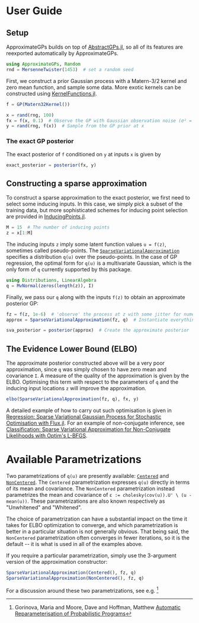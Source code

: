 # User Guide

## Setup
ApproximateGPs builds on top of [AbstractGPs.jl](https://juliagaussianprocesses.github.io/AbstractGPs.jl/dev/), so all of its features are reexported automatically by ApproximateGPs.
```julia
using ApproximateGPs, Random
rnd = MersenneTwister(1453)  # set a random seed
```

First, we construct a prior Gaussian process with a Matern-3/2 kernel and zero mean function, and sample some data. More exotic kernels can be constructed using [KernelFunctions.jl](https://juliagaussianprocesses.github.io/KernelFunctions.jl/stable/userguide/).
```julia
f = GP(Matern32Kernel())

x = rand(rng, 100)
fx = f(x, 0.1)  # Observe the GP with Gaussian observation noise (σ² = 0.1)
y = rand(rng, f(x))  # Sample from the GP prior at x
```

### The exact GP posterior
The exact posterior of `f` conditioned on `y` at inputs `x` is given by
```julia
exact_posterior = posterior(fx, y)
```

## Constructing a sparse approximation
To construct a sparse approximation to the exact posterior, we first need to select some inducing inputs. In this case, we simply pick a subset of the training data, but more sophisticated schemes for inducing point selection are provided in [InducingPoints.jl](https://juliagaussianprocesses.github.io/InducingPoints.jl/stable/).
```julia
M = 15  # The number of inducing points
z = x[1:M]
```
The inducing inputs `z` imply some latent function values `u = f(z)`, sometimes called pseudo-points. The [`SparseVariationalApproximation`](@ref) specifies a distribution `q(u)` over the pseudo-points. In the case of GP regression, the optimal form for `q(u)` is a multivariate Gaussian, which is the only form of `q` currently supported by this package.
```julia
using Distributions, LinearAlgebra
q = MvNormal(zeros(length(z)), I)
```
Finally, we pass our `q` along with the inputs `f(z)` to obtain an approximate posterior GP:
```julia
fz = f(z, 1e-6)  # 'observe' the process at z with some jitter for numerical stability 
approx = SparseVariationalApproximation(fz, q)  # Instantiate everything needed for the approximation

sva_posterior = posterior(approx)  # Create the approximate posterior
```

## The Evidence Lower Bound (ELBO)
The approximate posterior constructed above will be a very poor approximation, since `q` was simply chosen to have zero mean and covariance `I`. A measure of the quality of the approximation is given by the ELBO. Optimising this term with respect to the parameters of `q` and the inducing input locations `z` will improve the approximation.
```julia
elbo(SparseVariationalApproximation(fz, q), fx, y)
```
A detailed example of how to carry out such optimisation is given in [Regression: Sparse Variational Gaussian Process for Stochastic Optimisation with Flux.jl](@ref). For an example of non-conjugate inference, see [Classification: Sparse Variational Approximation for Non-Conjugate Likelihoods with Optim's L-BFGS](@ref).

# Available Parametrizations

Two parametrizations of `q(u)` are presently available: [`Centered`](@ref) and [`NonCentered`](@ref).
The `Centered` parametrization expresses `q(u)` directly in terms of its mean and covariance.
The `NonCentered` parametrization instead parametrizes the mean and covariance of
`ε := cholesky(cov(u)).U' \ (u - mean(u))`.
These parametrizations are also known respectively as "Unwhitened" and "Whitened".

The choice of parametrization can have a substantial impact on the time it takes for ELBO
optimization to converge, and which parametrization is better in a particular situation is
not generally obvious.
That being said, the `NonCentered` parametrization often converges in fewer iterations, so it is the default --
it is what is used in all of the examples above.

If you require a particular parametrization, simply use the 3-argument version of the
approximation constructor:
```julia
SparseVariationalApproximation(Centered(), fz, q)
SparseVariationalApproximation(NonCentered(), fz, q)
```

For a discussion around these two parametrizations, see e.g. [^Gorinova]

[^Gorinova]: Gorinova, Maria and Moore, Dave and Hoffman, Matthew [Automatic Reparameterisation of Probabilistic Programs](http://proceedings.mlr.press/v119/gorinova20a)
